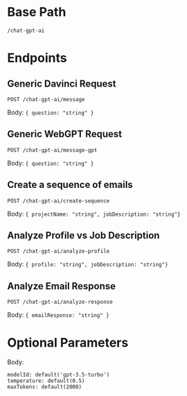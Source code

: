 # Base Path

`/chat-gpt-ai`

# Endpoints

## Generic Davinci Request

`POST /chat-gpt-ai/message`

Body:
`{ question: "string" }`

## Generic WebGPT Request

`POST /chat-gpt-ai/message-gpt`

Body:
`{ question: "string" }`

## Create a sequence of emails

`POST /chat-gpt-ai/create-sequence`

Body:
`{ projectName: "string", jobDescription: "string"}`

## Analyze Profile vs Job Description

`POST /chat-gpt-ai/analyze-profile`

Body:
`{ profile: "string", jobDescription: "string"}`

## Analyze Email Response

`POST /chat-gpt-ai/analyze-response`

Body:
`{ emailResponse: "string" }`

# Optional Parameters

Body:

```
modelId: default('gpt-3.5-turbo')
temperature: default(0.5)
maxTokens: default(2000)
```
